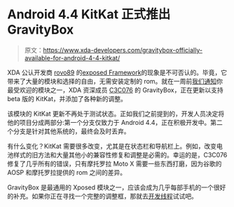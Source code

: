 # Android 4.4 KitKat 正式推出 GravityBox

> 原文：<https://www.xda-developers.com/gravitybox-officially-available-for-android-4-4-kitkat/>

XDA 公认开发商 [rovo89](http://forum.xda-developers.com/member.php?u=4419114) 的[exposed Framework](http://www.xda-developers.com/android/say-goodbye-to-custom-stock-roms-and-hello-to-xposed-framework/ "Say Goodbye to Custom “Stock” Roms and Hello to Xposed Framework")的现象是不可否认的。毕竟，它带来了大量的模块和选择的自由，无需安装定制的 rom。就在一周前[我们通知](http://www.xda-developers.com/android/gravitybox-xposed-module-updated-to-support-kitkat/)你最受欢迎的模块之一，XDA 资深成员 [C3C076](http://forum.xda-developers.com/member.php?u=5008415) 的 GravityBox，正在更新以支持 beta 版的 KitKat，并添加了各种新的调整。

该模块的 KitKat 更新不再处于测试状态。正如我们之前提到的，开发人员决定将他的项目分成两部分:第一个分支仅致力于 Android 4.4，正在积极开发中。第二个分支是针对其他系统的，最终会及时丢弃。

有什么变化？KitKat 需要很多改变，尤其是在状态栏和导航栏上。例如，改变电池样式的旧方法和大量其他小的兼容性修复和调整是必需的。幸运的是，C3C076 修复了几乎所有的错误，只有摩托罗拉 Moto X 需要一些东西打磨，因为谷歌的 AOSP 和摩托罗拉提供的 rom 之间的差异。

GravityBox 是最通用的 Xposed 模块之一，应该会成为几乎每部手机的一个很好的补充。如果你正在寻找一个完整的调整框，那就去[开发线程](http://forum.xda-developers.com/showthread.php?t=2554049)试试吧。